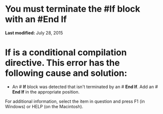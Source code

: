 
# You must terminate the #If block with an #End If

 **Last modified:** July 28, 2015

# **If** is a conditional compilation directive. This error has the following cause and solution:




- An # **If** block was detected that isn't terminated by an # **End If**. Add an # **End If** in the appropriate position.
    

For additional information, select the item in question and press F1 (in Windows) or HELP (on the Macintosh).
